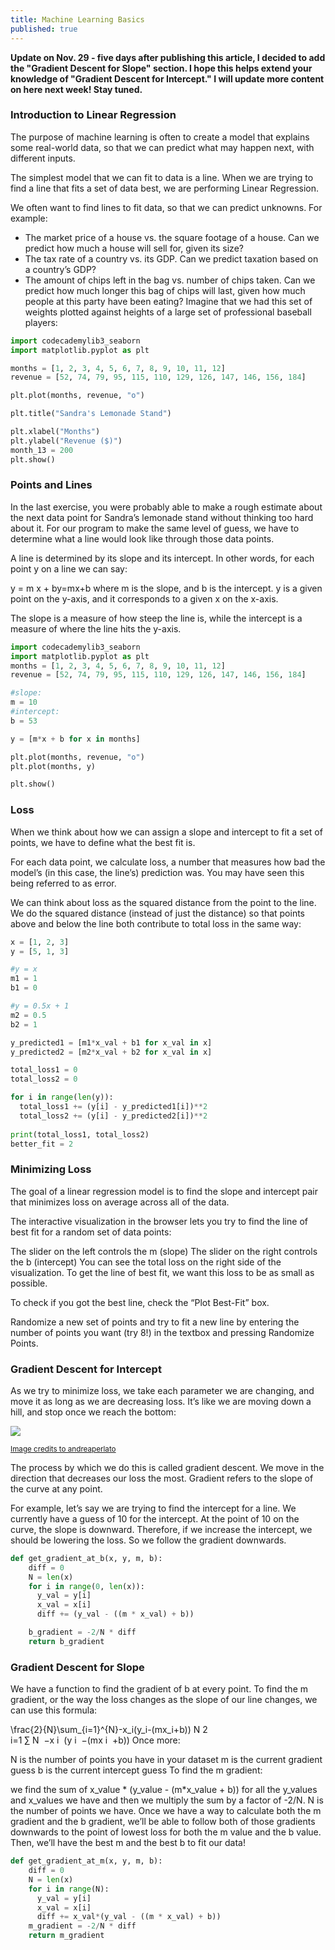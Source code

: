 ```yaml
---
title: Machine Learning Basics
published: true
---
```

**Update on Nov. 29 - five days after publishing this article, I decided to add the "Gradient Descent for Slope" section. I hope this helps extend your knowledge of "Gradient Descent for Intercept." I will update more content on here next week! Stay tuned.**


### Introduction to Linear Regression
The purpose of machine learning is often to create a model that explains some real-world data, so that we can predict what may happen next, with different inputs.

The simplest model that we can fit to data is a line. When we are trying to find a line that fits a set of data best, we are performing Linear Regression.

We often want to find lines to fit data, so that we can predict unknowns. For example:

- The market price of a house vs. the square footage of a house. Can we predict how much a house will sell for, given its size?
- The tax rate of a country vs. its GDP. Can we predict taxation based on a country’s GDP?
- The amount of chips left in the bag vs. number of chips taken. Can we predict how much longer this bag of chips will last, given how much people at this party have been eating?
Imagine that we had this set of weights plotted against heights of a large set of professional baseball players:

```python
import codecademylib3_seaborn
import matplotlib.pyplot as plt

months = [1, 2, 3, 4, 5, 6, 7, 8, 9, 10, 11, 12]
revenue = [52, 74, 79, 95, 115, 110, 129, 126, 147, 146, 156, 184]

plt.plot(months, revenue, "o")

plt.title("Sandra's Lemonade Stand")

plt.xlabel("Months")
plt.ylabel("Revenue ($)")
month_13 = 200
plt.show()
```

### Points and Lines
In the last exercise, you were probably able to make a rough estimate about the next data point for Sandra’s lemonade stand without thinking too hard about it. For our program to make the same level of guess, we have to determine what a line would look like through those data points.

A line is determined by its slope and its intercept. In other words, for each point y on a line we can say:

y = m x + by=mx+b
where m is the slope, and b is the intercept. y is a given point on the y-axis, and it corresponds to a given x on the x-axis.

The slope is a measure of how steep the line is, while the intercept is a measure of where the line hits the y-axis.

```python
import codecademylib3_seaborn
import matplotlib.pyplot as plt
months = [1, 2, 3, 4, 5, 6, 7, 8, 9, 10, 11, 12]
revenue = [52, 74, 79, 95, 115, 110, 129, 126, 147, 146, 156, 184]

#slope:
m = 10
#intercept:
b = 53

y = [m*x + b for x in months]

plt.plot(months, revenue, "o")
plt.plot(months, y)

plt.show()

```

###  Loss
When we think about how we can assign a slope and intercept to fit a set of points, we have to define what the best fit is.

For each data point, we calculate loss, a number that measures how bad the model’s (in this case, the line’s) prediction was. You may have seen this being referred to as error.

We can think about loss as the squared distance from the point to the line. We do the squared distance (instead of just the distance) so that points above and below the line both contribute to total loss in the same way:

```python
x = [1, 2, 3]
y = [5, 1, 3]

#y = x
m1 = 1
b1 = 0

#y = 0.5x + 1
m2 = 0.5
b2 = 1

y_predicted1 = [m1*x_val + b1 for x_val in x]
y_predicted2 = [m2*x_val + b2 for x_val in x]

total_loss1 = 0
total_loss2 = 0

for i in range(len(y)):
  total_loss1 += (y[i] - y_predicted1[i])**2
  total_loss2 += (y[i] - y_predicted2[i])**2
  
print(total_loss1, total_loss2)
better_fit = 2
```

### Minimizing Loss
The goal of a linear regression model is to find the slope and intercept pair that minimizes loss on average across all of the data.

The interactive visualization in the browser lets you try to find the line of best fit for a random set of data points:

The slider on the left controls the m (slope)
The slider on the right controls the b (intercept)
You can see the total loss on the right side of the visualization. To get the line of best fit, we want this loss to be as small as possible.

To check if you got the best line, check the “Plot Best-Fit” box.

Randomize a new set of points and try to fit a new line by entering the number of points you want (try 8!) in the textbox and pressing Randomize Points.

### Gradient Descent for Intercept
As we try to minimize loss, we take each parameter we are changing, and move it as long as we are decreasing loss. It’s like we are moving down a hill, and stop once we reach the bottom:

![](https://www.andreaperlato.com/img/gradientderivate.png)

<sub>[Image credits to andreaperlato](https://www.andreaperlato.com/theorypost/gradient-descent-step-by-step/)</sub>


The process by which we do this is called gradient descent. We move in the direction that decreases our loss the most. Gradient refers to the slope of the curve at any point.

For example, let’s say we are trying to find the intercept for a line. We currently have a guess of 10 for the intercept. At the point of 10 on the curve, the slope is downward. Therefore, if we increase the intercept, we should be lowering the loss. So we follow the gradient downwards.

```python
def get_gradient_at_b(x, y, m, b):
    diff = 0
    N = len(x)
    for i in range(0, len(x)):
      y_val = y[i]
      x_val = x[i]
      diff += (y_val - ((m * x_val) + b))

    b_gradient = -2/N * diff
    return b_gradient
```

### Gradient Descent for Slope
We have a function to find the gradient of b at every point. To find the m gradient, or the way the loss changes as the slope of our line changes, we can use this formula:

\frac{2}{N}\sum_{i=1}^{N}-x_i(y_i-(mx_i+b)) 
N
2
​	  
i=1
∑
N
​	 −x 
i
​	 (y 
i
​	 −(mx 
i
​	 +b))
Once more:

N is the number of points you have in your dataset
m is the current gradient guess
b is the current intercept guess
To find the m gradient:

we find the sum of x_value * (y_value - (m*x_value + b)) for all the y_values and x_values we have
and then we multiply the sum by a factor of -2/N. N is the number of points we have.
Once we have a way to calculate both the m gradient and the b gradient, we’ll be able to follow both of those gradients downwards to the point of lowest loss for both the m value and the b value. Then, we’ll have the best m and the best b to fit our data!


```python
def get_gradient_at_m(x, y, m, b):
    diff = 0
    N = len(x)
    for i in range(N):
      y_val = y[i]
      x_val = x[i]
      diff += x_val*(y_val - ((m * x_val) + b))
    m_gradient = -2/N * diff
    return m_gradient
```
